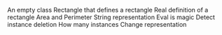 An empty class Rectangle that defines a rectangle
Real definition of a rectangle
Area and Perimeter
String representation
Eval is magic
Detect instance deletion
How many instances
Change representation
